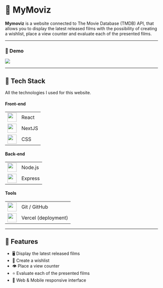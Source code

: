 # 🎥 MyMoviz

**Mymoviz** is a website connected to The Movie Database (TMDB) API, that allows you to display the latest released films with the possibility of creating a wishlist, place a view counter and evaluate each of the presented films.

---

### 📲 Demo  
<img src="public/demo-mymoviz.gif" />  


---


## 📱 Tech Stack  

All the technologies I used for this website.

#### Front-end
<table>
  <tr>
    <td><img src="https://cdn.jsdelivr.net/gh/devicons/devicon/icons/react/react-original.svg" width="30"/></td>
    <td>React</td>
  </tr>
  <tr>
    <td><img src="https://cdn.jsdelivr.net/gh/devicons/devicon/icons/nextjs/nextjs-original.svg" width="30"/></td>
    <td>NextJS</td>
  </tr>
  <tr>
    <td><img src="https://cdn.jsdelivr.net/gh/devicons/devicon/icons/css3/css3-original.svg" width="30"/></td>
    <td>CSS</td>
  </tr>
</table>

#### Back-end
<table>
  <tr>
    <td><img src="https://cdn.jsdelivr.net/gh/devicons/devicon/icons/nodejs/nodejs-original.svg" width="30"/></td>
    <td>Node.js</td>
  </tr>
  <tr>
    <td><img src="https://cdn.jsdelivr.net/gh/devicons/devicon/icons/express/express-original.svg" width="30"/></td>
    <td>Express</td>
  </tr>
</table>

#### Tools
<table>
  <tr>
    <td><img src="https://cdn.jsdelivr.net/gh/devicons/devicon/icons/github/github-original.svg" width="30"/></td>
    <td>Git / GitHub</td>
  </tr>
    <td><img src="https://cdn.jsdelivr.net/gh/devicons/devicon/icons/vercel/vercel-original.svg" width="30"/></td>
    <td>Vercel (deployment)</td>
  </tr>
</table>

---

## 🚀 Features  

- 🖥️ Display the latest released films
- 🤍 Create a wishlist
- 👁️ Place a view counter
- ⭐️ Evaluate each of the presented films
- 📱 Web & Mobile responsive interface
